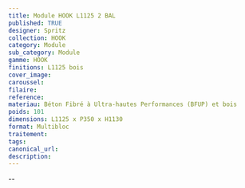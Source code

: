 ```yaml
---
title: Module HOOK L1125 2 BAL
published: TRUE
designer: Spritz
collection: HOOK
category: Module
sub_category: Module
gamme: HOOK
finitions: L1125 bois
cover_image: 
caroussel: 
filaire: 
reference: 
materiau: Béton Fibré à Ultra-hautes Performances (BFUP) et bois
poids: 101
dimensions: L1125 x P350 x H1130
format: Multibloc
traitement: 
tags: 
canonical_url: 
description: 
---
```

--
